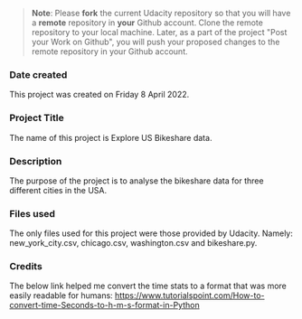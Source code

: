 >**Note**: Please **fork** the current Udacity repository so that you will have a **remote** repository in **your** Github account. Clone the remote repository to your local machine. Later, as a part of the project "Post your Work on Github", you will push your proposed changes to the remote repository in your Github account.

### Date created
This project was created on Friday 8 April 2022.

### Project Title
The name of this project is Explore US Bikeshare data.

### Description
The purpose of the project is to analyse the bikeshare data for three different cities in the USA.

### Files used
The only files used for this project were those provided by Udacity. Namely: new_york_city.csv, chicago.csv, washington.csv and bikeshare.py.

### Credits
The below link helped me convert the time stats to a format that was more easily readable for humans:
https://www.tutorialspoint.com/How-to-convert-time-Seconds-to-h-m-s-format-in-Python
